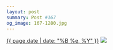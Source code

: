 ```yaml
---
layout: post
summary: Post #167
og_image: 167-1280.jpg
---
```


<p>
  <time><a href="/167">{{ page.date | date: "%B %e, %Y" }}</a></time>
  <a href="/167"><img src="{{ site.assets_url }}/167-640.jpg" srcset="{{ site.assets_url }}/167-1280.jpg 1280w, {{ site.assets_url }}/167-960.jpg 960w, {{ site.assets_url }}/167-640.jpg 640w, {{ site.assets_url }}/167-320.jpg 320w" sizes="(min-width: 700px) 50vw, calc(100vw - 2rem)" /></a>
</p>
